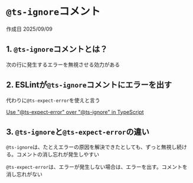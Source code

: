 # `@ts-ignore`コメント

作成日 2025/09/09

## 1. `@ts-ignore`コメントとは？

次の行に発生するエラーを無視させる効力がある

## 2. ESLintが`@ts-ignore`コメントにエラーを出す

代わりに`@ts-expect-error`を使えと言う

[Use "@ts-expect-error" over "@ts-ignore" in TypeScript](https://dev.to/maafaishal/ts-expect-error-over-ts-ignore-in-typescript-5140)

## 3. `@ts-ignore`と`@ts-expect-error`の違い

`@ts-ignore`は、たとえエラーの原因を解決できたとしても、ずっと無視し続ける。コメントの消し忘れが発生しやすい

`@ts-expect-error`は、エラーが発生しない場合は、エラーを出す。コメントを消し忘れがない
